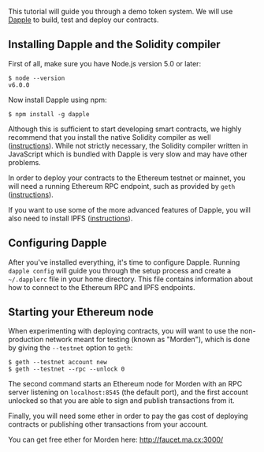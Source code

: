 This tutorial will guide you through a demo token system.
We will use [Dapple](http://dapple.readthedocs.io/en/latest/)
to build, test and deploy our contracts.

## Installing Dapple and the Solidity compiler

First of all, make sure you have Node.js version 5.0 or later:

    $ node --version
    v6.0.0

Now install Dapple using npm:

    $ npm install -g dapple

Although this is sufficient to start developing smart contracts, we highly
recommend that you install the native Solidity compiler as well
([instructions](https://solidity.readthedocs.org/en/latest/installing-solidity.html)).
While not strictly necessary, the Solidity compiler written in JavaScript
which is bundled with Dapple is very slow and may have other problems.

In order to deploy your contracts to the Ethereum testnet or mainnet,
you will need a running Ethereum RPC endpoint, such as provided by `geth`
([instructions](https://github.com/ethereum/go-ethereum/wiki/Building-Ethereum)).

If you want to use some of the more advanced features of Dapple, you will
also need to install IPFS ([instructions](https://ipfs.io/docs/install/)).

## Configuring Dapple

After you've installed everything, it's time to configure Dapple.
Running `dapple config` will guide you through the setup process and
create a `~/.dapplerc` file in your home directory.  This file contains
information about how to connect to the Ethereum RPC and IPFS endpoints.

## Starting your Ethereum node

When experimenting with deploying contracts, you will want to use the
non-production network meant for testing (known as "Morden"), which is
done by giving the `--testnet` option to `geth`:

    $ geth --testnet account new
    $ geth --testnet --rpc --unlock 0

The second command starts an Ethereum node for Morden with an RPC server
listening on `localhost:8545` (the default port), and the first account
unlocked so that you are able to sign and publish transactions from it.

Finally, you will need some ether in order to pay the gas cost of
deploying contracts or publishing other transactions from your account.

You can get free ether for Morden here: http://faucet.ma.cx:3000/
